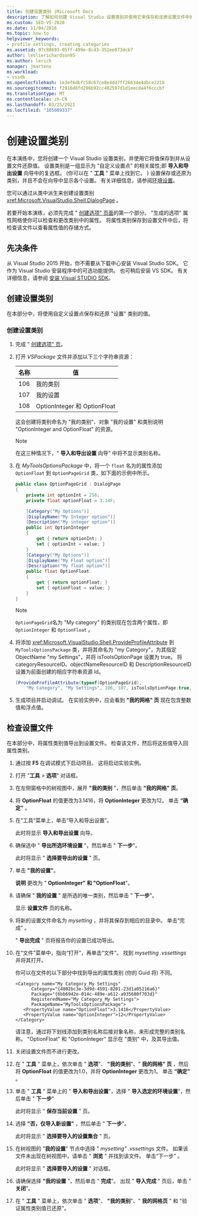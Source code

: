```yaml
---
title: 创建设置类别 |Microsoft Docs
description: 了解如何创建 Visual Studio 设置类别并使用它来保存和还原设置文件中的值。
ms.custom: SEO-VS-2020
ms.date: 11/04/2016
ms.topic: how-to
helpviewer_keywords:
- profile settings, creating categories
ms.assetid: 97c88693-05ff-499e-8c43-352ee073dcb7
author: leslierichardson95
ms.author: lerich
manager: jmartens
ms.workload:
- vssdk
ms.openlocfilehash: 1e3ef6dbfc58c67ce8e4dd7ff26634e4dbce2218
ms.sourcegitcommit: f2916d8fd296b92cc402597d1d1eecda4f6cccbf
ms.translationtype: MT
ms.contentlocale: zh-CN
ms.lasthandoff: 03/25/2021
ms.locfileid: "105089337"
---
```

# <a name="create-a-settings-category"></a>创建设置类别

在本演练中，您将创建一个 Visual Studio 设置类别，并使用它将值保存到并从设置文件还原值。 设置类别是一组显示为 "自定义设置点" 的相关属性;即 **导入和导出设置** 向导中的复选框。  (你可以在 " **工具** " 菜单上找到它。 ) 设置保存或还原为类别，并且不会在向导中显示各个设置。 有关详细信息，请参阅[环境设置](../ide/environment-settings.md)。

您可以通过从类中派生来创建设置类别 <xref:Microsoft.VisualStudio.Shell.DialogPage> 。

若要开始本演练，必须先完成 " [创建选项" 页面](../extensibility/creating-an-options-page.md)的第一个部分。 "生成的选项" 属性网格使你可以检查和更改类别中的属性。 将属性类别保存到设置文件中后，将检查该文件以查看属性值的存储方式。

## <a name="prerequisites"></a>先决条件
 从 Visual Studio 2015 开始，你不需要从下载中心安装 Visual Studio SDK。 它作为 Visual Studio 安装程序中的可选功能提供。 也可稍后安装 VS SDK。 有关详细信息，请参阅 [安装 Visual STUDIO SDK](../extensibility/installing-the-visual-studio-sdk.md)。

## <a name="create-a-settings-category"></a>创建设置类别
 在本部分中，将使用自定义设置点保存和还原 "设置" 类别的值。

### <a name="to-create-a-settings-category"></a>创建设置类别

1. 完成 " [创建选项" 页](../extensibility/creating-an-options-page.md)。

2. 打开 *VSPackage* 文件并添加以下三个字符串资源：

    |名称|值|
    |----------|-----------|
    |106|我的类别|
    |107|我的设置|
    |108|OptionInteger 和 OptionFloat|

     这会创建将类别命名为 "我的类别"、对象 "我的设置" 和类别说明 "OptionInteger and OptionFloat" 的资源。

    > [!NOTE]
    > 在这三种情况下，" **导入和导出设置** 向导" 中将不显示类别名称。

3. 在 *MyToolsOptionsPackage* 中，将一个 `float` 名为的属性添加 `OptionFloat` 到 `OptionPageGrid` 类，如下面的示例中所示。

    ```csharp
    public class OptionPageGrid : DialogPage
    {
        private int optionInt = 256;
        private float optionFloat = 3.14F;

        [Category("My Options")]
        [DisplayName("My Integer option")]
        [Description("My integer option")]
        public int OptionInteger
        {
            get { return optionInt; }
            set { optionInt = value; }
        }
        [Category("My Options")]
        [DisplayName("My Float option")]
        [Description("My float option")]
        public float OptionFloat
        {
            get { return optionFloat; }
            set { optionFloat = value; }
        }
    }
    ```

    > [!NOTE]
    > `OptionPageGrid`名为 "My category" 的类别现在包含两个属性，即 `OptionInteger` 和 `OptionFloat` 。

4. 将添加 <xref:Microsoft.VisualStudio.Shell.ProvideProfileAttribute> 到 `MyToolsOptionsPackage` 类，并将其命名为 "my Category"，为其指定 ObjectName "my Settings"，并将 isToolsOptionPage 设置为 true。 将 categoryResourceID、objectNameResourceID 和 DescriptionResourceID 设置为前面创建的相应字符串资源 Id。

    ```csharp
    [ProvideProfileAttribute(typeof(OptionPageGrid),
        "My Category", "My Settings", 106, 107, isToolsOptionPage:true, DescriptionResourceID = 108)]
    ```

5. 生成项目并启动调试。 在实验实例中，应会看到 **"我的网格" 页** 现在包含整数值和浮点值。

## <a name="examine-the-settings-file"></a>检查设置文件
 在本部分中，将属性类别值导出到设置文件。 检查该文件，然后将这些值导入回属性类别。

1. 通过按 **F5** 在调试模式下启动项目。 这将启动实验实例。

2. 打开 "**工具**  >  **选项**" 对话框。

3. 在左侧窗格中的树视图中，展开 **"我的类别** "，然后单击 **"我的网格" 页**。

4. 将 **OptionFloat** 的值更改为3.1416，将 **OptionInteger** 更改为12。 单击 **“确定”** 。

5. 在“工具”菜单上，单击“导入和导出设置”。

     此时将显示 **导入和导出设置** 向导。

6. 确保选中 " **导出所选环境设置** "，然后单击 " **下一步**"。

     此时将显示 " **选择要导出的设置** " 页。

7. 单击 **"我的设置"**。

     **说明** 更改为 " **OptionInteger" 和 "OptionFloat**"。

8. 请确保 " **我的设置** " 是所选的唯一类别，然后单击 " **下一步**"。

     显示 **设置文件** 页的名称。

9. 将新的设置文件命名为 *mysetting* ，并将其保存到相应的目录中。 单击“完成” 。

     " **导出完成** " 页将报告你的设置已成功导出。

10. 在“文件”菜单中，指向“打开”，再单击“文件”。 找到 *mysetting .vssettings* 并将其打开。

     你可以在文件的以下部分中找到导出的属性类别 (你的 Guid 将) 不同。

    ```
    <Category name="My Category_My Settings"
          Category="{4802bc3e-3d9d-4591-8201-23d1a05216a6}"
          Package="{6bb6942e-014c-489e-a612-a935680f703d}"
          RegisteredName="My Category_My Settings">
          PackageName="MyToolsOptionsPackage">
       <PropertyValue name="OptionFloat">3.1416</PropertyValue>
       <PropertyValue name="OptionInteger">12</PropertyValue>
    </Category>
    ```

     请注意，通过将下划线添加到类别名称后接对象名称，来形成完整的类别名称。 "OptionFloat" 和 "OptionInteger" 显示在 "类别" 中，及其导出值。

11. 关闭设置文件而不进行更改。

12. 在 " **工具** " 菜单上，依次单击 " **选项**"、 **"我的类别**"、" **我的网格" 页** ，然后将 **OptionFloat** 的值更改为1.0，并将 **OptionInteger** 更改为1。 单击 **“确定”** 。

13. 单击 " **工具** " 菜单上的 " **导入和导出设置**"，选择 " **导入选定的环境设置**"，然后单击 " **下一步**"

     此时将显示 " **保存当前设置** " 页。

14. 选择 **"否，仅导入新设置"** ，然后单击 " **下一步**"。

     此时将显示 " **选择要导入的设置集合** " 页。

15. 在树视图的 "**我的设置**" 节点中选择 " *mysetting" .vssettings* 文件。 如果该文件未出现在树视图中，请单击 " **浏览** " 并找到该文件。 单击“下一步”  。

     此时将显示 " **选择要导入的设置** " 对话框。

16. 请确保选择 **"我的设置** "，然后单击 " **完成**"。 出现 " **导入完成** " 页后，单击 " **关闭**"。

17. 在 " **工具** " 菜单上，依次单击 " **选项**"、 **"我的类别**"、" **我的网格页** " 和 "验证属性类别值已还原"。

